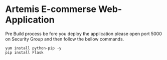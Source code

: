# Artemis E-commerse Web-Application
Pre Build process be fore you deploy the application please open port 5000 on Security Group and then follow the bellow commands.
```
yum install python-pip -y
pip install Flask
```
